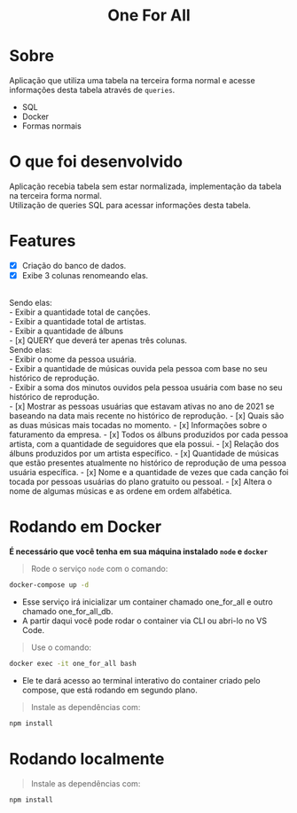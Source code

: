 <h1 align="center">One For All</h1>

# Sobre

Aplicação que utiliza uma tabela na terceira forma normal e acesse informações desta tabela através de `queries`.
<br />
- SQL
- Docker
- Formas normais

# O que foi desenvolvido 

Aplicação recebia tabela sem estar normalizada, implementação da tabela na terceira forma normal.
<br />
Utilização de queries SQL para acessar informações desta tabela.

# Features

- [x] Criação do banco de dados.
- [x] Exibe 3 colunas renomeando elas.
<br />
    Sendo elas:
<br />
     - Exibir a quantidade total de canções.
<br />
     - Exibir a quantidade total de artistas.
<br />
     - Exibir a quantidade de álbuns
<br />
- [x] QUERY que deverá ter apenas três colunas.
<br />
    Sendo elas: 
<br />
     - Exibir o nome da pessoa usuária.
<br />
     - Exibir a quantidade de músicas ouvida pela pessoa com base no seu histórico de reprodução.
<br />
     - Exibir a soma dos minutos ouvidos pela pessoa usuária com base no seu histórico de reprodução.
<br />
- [x] Mostrar as pessoas usuárias que estavam ativas no ano de 2021 se baseando na data mais recente no histórico de reprodução.
- [x] Quais são as duas músicas mais tocadas no momento.
- [x] Informações sobre o faturamento da empresa.
- [x] Todos os álbuns produzidos por cada pessoa artista, com a quantidade de seguidores que ela possui.
- [x] Relação dos álbuns produzidos por um artista específico.
- [x] Quantidade de músicas que estão presentes atualmente no histórico de reprodução de uma pessoa usuária específica.
- [x] Nome e a quantidade de vezes que cada canção foi tocada por pessoas usuárias do plano gratuito ou pessoal.
- [x] Altera o nome de algumas músicas e as ordene em ordem alfabética.

# Rodando em Docker
<strong>É necessário que você tenha em sua máquina instalado `node` e `docker`</strong>

>Rode o serviço `node` com o comando:

```bash
docker-compose up -d
``` 

- Esse serviço irá inicializar um container chamado one_for_all e outro chamado one_for_all_db.
- A partir daqui você pode rodar o container via CLI ou abri-lo no VS Code.

>Use o comando:

```bash
docker exec -it one_for_all bash
```

- Ele te dará acesso ao terminal interativo do container criado pelo compose, que está rodando em segundo plano.

>Instale as dependências com:

```bash
npm install
```

# Rodando localmente

>Instale as dependências com:

```bash
npm install
```
